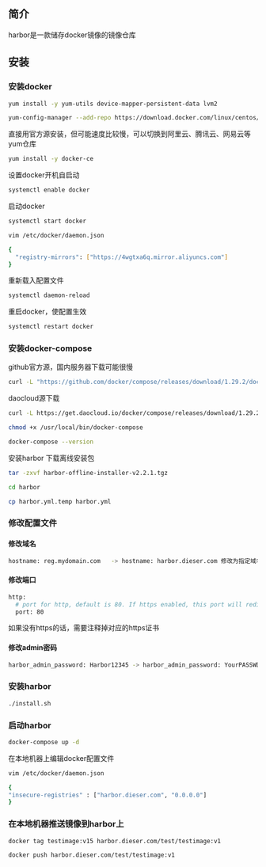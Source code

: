 ## 简介
harbor是一款储存docker镜像的镜像仓库
## 安装
### 安装docker
```bash
yum install -y yum-utils device-mapper-persistent-data lvm2
```
```bash
yum-config-manager --add-repo https://download.docker.com/linux/centos/docker-ce.repo
```
直接用官方源安装，但可能速度比较慢，可以切换到阿里云、腾讯云、网易云等yum仓库
```bash
yum install -y docker-ce
```
设置docker开机自启动
```bash
systemctl enable docker 
```
启动docker
```bash
systemctl start docker
```
```bash
vim /etc/docker/daemon.json
```

````bash
{
  "registry-mirrors": ["https://4wgtxa6q.mirror.aliyuncs.com"]
}
````
重新载入配置文件
```bash
systemctl daemon-reload
```
重启docker，使配置生效
````bash
systemctl restart docker 
````
### 安装docker-compose
github官方源，国内服务器下载可能很慢
```sh
curl -L "https://github.com/docker/compose/releases/download/1.29.2/docker-compose-$(uname -s)-$(uname -m)" -o /usr/local/bin/docker-compose
```
daocloud源下载
```sh
curl -L https://get.daocloud.io/docker/compose/releases/download/1.29.2/docker-compose-`uname -s`-`uname -m` > /usr/local/bin/docker-compose
```
```sh
chmod +x /usr/local/bin/docker-compose
```
```sh
docker-compose --version
```
安装harbor
下载离线安装包
```sh
tar -zxvf harbor-offline-installer-v2.2.1.tgz
```
```sh
cd harbor
```
```sh
cp harbor.yml.temp harbor.yml
```
### 修改配置文件
#### 修改域名
```sh
hostname: reg.mydomain.com   -> hostname: harbor.dieser.com 修改为指定域名
```
#### 修改端口
```sh
http:
  # port for http, default is 80. If https enabled, this port will redirect to https port
  port: 80 
```
如果没有https的话，需要注释掉对应的https证书
#### 修改admin密码
```sh
harbor_admin_password: Harbor12345 -> harbor_admin_password: YourPASSWD
```
### 安装harbor
```sh
./install.sh
```
### 启动harbor
```sh
docker-compose up -d
```
在本地机器上编辑docker配置文件
```sh
vim /etc/docker/daemon.json
```
```sh
{
"insecure-registries" : ["harbor.dieser.com", "0.0.0.0"]
}
```

### 在本地机器推送镜像到harbor上
```sh
docker tag testimage:v15 harbor.dieser.com/test/testimage:v1
```
```sh
docker push harbor.dieser.com/test/testimage:v1
```